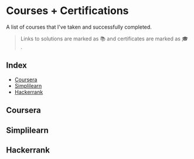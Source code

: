 # Courses + Certifications
A list of courses that I've taken and successfully completed.
>Links to solutions are marked as :books: and certificates are marked as :mortar_board: .
## Index

* [Coursera](#Coursera)
* [Simplilearn](#Simplilearn)
* [Hackerrank](#Hackerrank)


## Coursera

## Simplilearn

## Hackerrank
